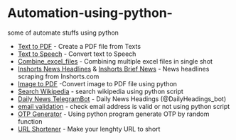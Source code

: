 # Automation-using-python-
some of automate stuffs using python

- [Text to PDF](https://github.com/vpdesai2020/Automation-using-python-/blob/master/Text_to_pdf.py)  - Create a PDF file from Texts
- [Text to Speech](https://github.com/vpdesai2020/Automation-using-python-/blob/master/Text_to_speech.py)  - Convert text to Speech
- [Combine_excel_files](https://github.com/vpdesai2020/Automation-using-python-/blob/master/combine_excel_sheets.py)  - Combining multiple excel files in single shot
- [Inshorts News Headlines](https://github.com/vpdesai2020/Automation-using-python-/blob/master/Inshorts_News_scraping/Inshorts_NEWS_Headings.py) & [Inshorts Brief News](https://github.com/vpdesai2020/Automation-using-python-/blob/master/Inshorts_News_scraping/Inshorts_Brief_News.py)  - News headlines scraping from Inshorts.com
- [Image to PDF](https://github.com/vpdesai2020/Everyday-Python/blob/master/Image_to_PDF/Image_to_PDF.py) -Convert image to PDF file using python
- [Search Wikipedia](https://github.com/vpdesai2020/Automation-using-python-/blob/master/search_Wikipedia.py) - search wikipedia using python script
- [Daily News TelegramBot](https://github.com/vpdesai2020/Automation-using-python-/blob/master/Daily%20News%20BOT/Daily_News_Bot.py) - Daily News Headings (@DailyHeadings_bot)
- [email validation](https://github.com/vpdesai2020/Automation-using-python-/blob/master/email_validation.py) - check email address is valid or not using python script
- [OTP Generator](https://github.com/vpdesai2020/Automation-using-python-/blob/master/OTP_Generator.py) - Using python program generate OTP by random function
- [URL Shortener](https://github.com/vpdesai2020/Automation-using-python-/blob/master/URL_shortener.py) - Make your lenghty URL to short




